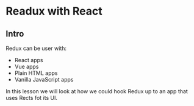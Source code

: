 Readux with React
=================

Intro
-----

Redux can be user with:

- React apps
- Vue apps
- Plain HTML apps
- Vanilla JavaScript apps

In this lesson we will look at how we could hook Redux up to an app that uses Rects fot its UI.